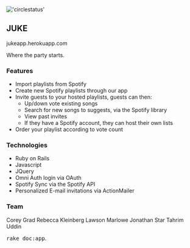 !['circlestatus'](https://circleci.com/gh/nyc-purple-martins-2015/JUKE.svg?style=shield&circle-token=:circle-token)

<h2>JUKE</h2>

jukeapp.herokuapp.com

Where the party starts.

<h3>Features</h3>

  * Import playlists from Spotify
  * Create new Spotify playlists through our app
  * Invite guests to your hosted playlists, guests can then:
    - Up/down vote existing songs
    - Search for new songs to suggests, via the Spotify library
    - View past invites
    - If they have a Spotify account, they can host their own lists
  * Order your playlist according to vote count


<h3>Technologies</h3>

  * Ruby on Rails
  * Javascript
  * JQuery
  * Omni Auth login via OAuth
  * Spotify Sync via the Spotify API
  * Personalized E-mail invitations via ActionMailer

<h3>Team</h3>

Corey Grad
Rebecca Kleinberg
Lawson Marlowe
Jonathan Star
Tahrim Uddin

<tt>rake doc:app</tt>.

